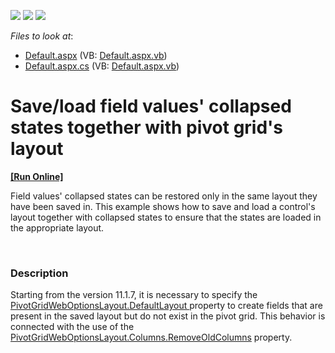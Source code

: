 <!-- default badges list -->
![](https://img.shields.io/endpoint?url=https://codecentral.devexpress.com/api/v1/VersionRange/128577928/11.1.7%2B)
[![](https://img.shields.io/badge/Open_in_DevExpress_Support_Center-FF7200?style=flat-square&logo=DevExpress&logoColor=white)](https://supportcenter.devexpress.com/ticket/details/E20015)
[![](https://img.shields.io/badge/📖_How_to_use_DevExpress_Examples-e9f6fc?style=flat-square)](https://docs.devexpress.com/GeneralInformation/403183)
<!-- default badges end -->
<!-- default file list -->
*Files to look at*:

* [Default.aspx](./CS/ASPxPivotGrid_SaveLoadCollapsedState/Default.aspx) (VB: [Default.aspx.vb](./VB/ASPxPivotGrid_SaveLoadCollapsedState/Default.aspx.vb))
* [Default.aspx.cs](./CS/ASPxPivotGrid_SaveLoadCollapsedState/Default.aspx.cs) (VB: [Default.aspx.vb](./VB/ASPxPivotGrid_SaveLoadCollapsedState/Default.aspx.vb))
<!-- default file list end -->
# Save/load field values' collapsed states together with pivot grid's layout
<!-- run online -->
**[[Run Online]](https://codecentral.devexpress.com/e20015/)**
<!-- run online end -->


<p>Field values' collapsed states can be restored only in the same layout they have been saved in. This example shows how to save and load a control's layout together with collapsed states to ensure that the states are loaded in the appropriate layout.</p><br />



<h3>Description</h3>

<p>Starting from the version 11.1.7, it is necessary to specify the <a href="http://documentation.devexpress.com/#AspNet/DevExpressWebASPxPivotGridPivotGridWebOptionsLayout_DefaultLayouttopic">PivotGridWebOptionsLayout.DefaultLayout </a> property to create fields that are present in the saved layout but do not exist in the pivot grid. This behavior is connected with the use of the <a href="http://documentation.devexpress.com/#CoreLibraries/DevExpressUtilsOptionsColumnLayout_RemoveOldColumnstopic">PivotGridWebOptionsLayout.Columns.RemoveOldColumns</a> property.</p>

<br/>


